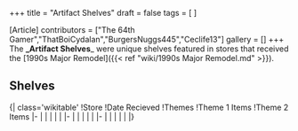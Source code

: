 +++
title = "Artifact Shelves"
draft = false
tags = [ ]

[Article]
contributors = ["The 64th Gamer","ThatBoiCydalan","BurgersNuggs445","Ceclife13"]
gallery = []
+++
The **_Artifact Shelves**_ were unique shelves featured in stores that received the [1990s Major Remodel]({{< ref "wiki/1990s Major Remodel.md" >}}).

## Shelves ##
{| class='wikitable'
!Store
!Date Recieved
!Themes
!Theme 1 Items
!Theme 2 Items
|-
|
|
|
|
|
|-
|
|
|
|
|
|-
|
|
|
|
|
|}